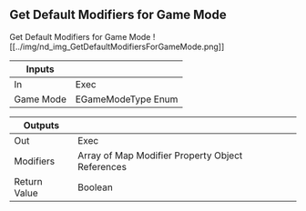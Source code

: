## Get Default Modifiers for Game Mode
Get Default Modifiers for Game Mode
![[../img/nd_img_GetDefaultModifiersForGameMode.png]]

|Inputs||
|--|--|
| In | Exec |
| Game Mode | EGameModeType Enum |

|Outputs||
|--|--|
| Out | Exec |
| Modifiers | Array of Map Modifier Property Object References |
| Return Value | Boolean |
